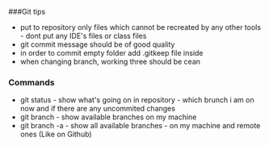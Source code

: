 ###Git tips
- put to repository only files which cannot be recreated by any other tools - dont put any IDE's files or class files
- git commit message should be of good quality
- in order to commit empty folder add .gitkeep file inside
- when changing branch, working three should be cean
### Commands
- git status - show what's going on in repository - which brunch i am on now and if there are any uncommited changes
- git branch - show available branches on my machine
- git branch -a - show all available branches - on my machine and remote ones (Like on Github)